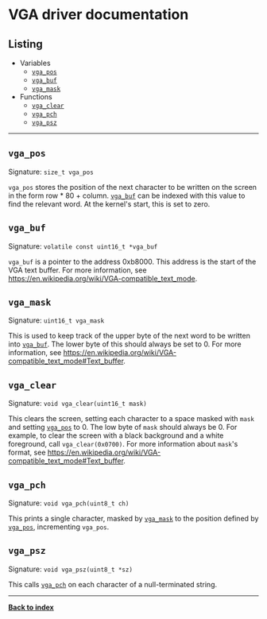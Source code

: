 # VGA driver documentation
## Listing
* Variables
  * [`vga_pos`](#vga_pos)
  * [`vga_buf`](#vga_buf)
  * [`vga_mask`](#vga_mask)
* Functions
  * [`vga_clear`](#vga_clear)
  * [`vga_pch`](#vga_pch)
  * [`vga_psz`](#vga_psz)

---
## `vga_pos`
Signature: `size_t vga_pos`

`vga_pos` stores the position of the next character to be written on the screen in the form row \* 80 + column.  [`vga_buf`](#vga_buf) can be indexed with this value to find the relevant word.  At the kernel's start, this is set to zero.

## `vga_buf`
Signature: `volatile const uint16_t *vga_buf`

`vga_buf` is a pointer to the address 0xb8000.  This address is the start of the VGA text buffer.  For more information, see <https://en.wikipedia.org/wiki/VGA-compatible_text_mode>.

## `vga_mask`
Signature: `uint16_t vga_mask`

This is used to keep track of the upper byte of the next word to be written into [`vga_buf`](#vga_buf).  The lower byte of this should always be set to 0.  For more information, see <https://en.wikipedia.org/wiki/VGA-compatible_text_mode#Text_buffer>.

## `vga_clear`
Signature: `void vga_clear(uint16_t mask)`

This clears the screen, setting each character to a space masked with `mask` and setting [`vga_pos`](#vga_pos) to 0.  The low byte of `mask` should always be 0.  For example, to clear the screen with a black background and a white foreground, call `vga_clear(0x0700)`.  For more information about `mask`'s format, see <https://en.wikipedia.org/wiki/VGA-compatible_text_mode#Text_buffer>.

## `vga_pch`
Signature: `void vga_pch(uint8_t ch)`

This prints a single character, masked by [`vga_mask`](#vga_mask) to the position defined by [`vga_pos`](#vga_pos), incrementing `vga_pos`.

## `vga_psz`
Signature: `void vga_psz(uint8_t *sz)`

This calls [`vga_pch`](#vga_pch) on each character of a null-terminated string.

---
**[Back to index](index)**

